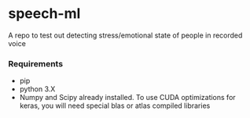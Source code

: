 # speech-ml
A repo to test out detecting stress/emotional state of people in recorded voice

### Requirements

* pip
* python 3.X
* Numpy and Scipy already installed. To use CUDA optimizations for keras, you will need special blas or atlas compiled libraries
